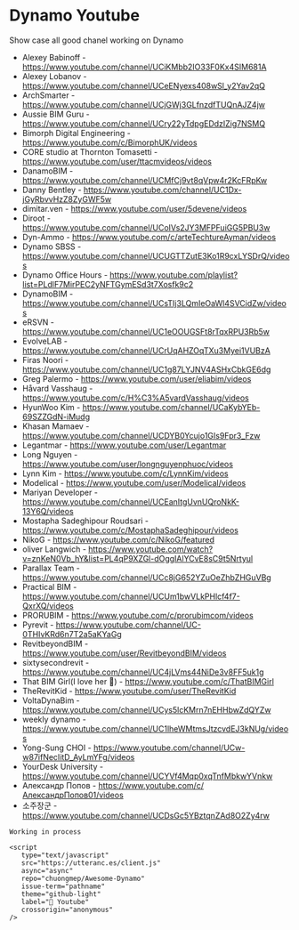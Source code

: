# Dynamo Youtube

Show case all good chanel working on Dynamo

- Alexey Babinoff - https://www.youtube.com/channel/UCiKMbb2IO33F0Kx4SIM681A
- Alexey Lobanov - https://www.youtube.com/channel/UCeENyexs408wSl_y2Yav2qQ
- ArchSmarter  - https://www.youtube.com/channel/UCjGWj3GLfnzdfTUQnAJZ4jw
- Aussie BIM Guru - https://www.youtube.com/channel/UCry22yTdpgEDdzIZig7NSMQ
- Bimorph Digital Engineering - https://www.youtube.com/c/BimorphUK/videos
- CORE studio at Thornton Tomasetti - https://www.youtube.com/user/ttacmvideos/videos
- DanamoBIM  - https://www.youtube.com/channel/UCMfCj9vt8qVpw4r2KcFRpKw
- Danny Bentley - https://www.youtube.com/channel/UC1Dx-jGyRbvvHzZ8ZyGWF5w
- dimitar.ven - https://www.youtube.com/user/5devene/videos
- Diroot - https://www.youtube.com/channel/UCoIVs2JY3MFPFuiGG5PBU3w
- Dyn-Ammo - https://www.youtube.com/c/arteTechtureAyman/videos
- Dynamo SBSS - https://www.youtube.com/channel/UCUGTTZutE3Ko1R9cxLYSDrQ/videos
- Dynamo Office Hours - https://www.youtube.com/playlist?list=PLdlF7MirPEC2yNFTGymESd3t7Xosfk9c2
- DynamoBIM - https://www.youtube.com/channel/UCsTIj3LQmIeOaWl4SVCidZw/videos
- eRSVN  - https://www.youtube.com/channel/UC1eOOUGSFt8rTqxRPU3Rb5w
- EvolveLAB - https://www.youtube.com/channel/UCrUqAHZOqTXu3Myei1VUBzA
- Firas Noori - https://www.youtube.com/channel/UC1g87LYJNV4ASHxCbkGE6dg
- Greg Palermo - https://www.youtube.com/user/eliabim/videos
- Håvard Vasshaug - https://www.youtube.com/c/H%C3%A5vardVasshaug/videos
- HyunWoo Kim - https://www.youtube.com/channel/UCaKybYEb-69SZZGdN-iMudg
- Khasan Mamaev - https://www.youtube.com/channel/UCDYB0Ycujo1GIs9Fpr3_Fzw
- Legantmar  - https://www.youtube.com/user/Legantmar
- Long Nguyen - https://www.youtube.com/user/longnguyenphuoc/videos
- Lynn Kim - https://www.youtube.com/c/LynnKim/videos
- Modelical - https://www.youtube.com/user/Modelical/videos
- Mariyan Developer - https://www.youtube.com/channel/UCEanItgUvnUQroNkK-13Y6Q/videos
- Mostapha Sadeghipour Roudsari - https://www.youtube.com/c/MostaphaSadeghipour/videos
- NikoG - https://www.youtube.com/c/NikoG/featured
- oliver Langwich - https://www.youtube.com/watch?v=znKeN0Vb_hY&list=PL4qP9XZGl-dOggIAlYCvE8sC9t5Nrtyul
- Parallax Team - https://www.youtube.com/channel/UCc8jG652YZuOeZhbZHGuVBg
- Practical BIM - https://www.youtube.com/channel/UCUm1bwVLkPHlcf4f7-QxrXQ/videos
- PRORUBIM - https://www.youtube.com/c/prorubimcom/videos
- Pyrevit  - https://www.youtube.com/channel/UC-0THIvKRd6n7T2a5aKYaGg
- RevitbeyondBIM  - https://www.youtube.com/user/RevitbeyondBIM/videos
- sixtysecondrevit  - https://www.youtube.com/channel/UC4jLVms44NiDe3v8FF5uk1g
- That BIM Girl(I love her 🥰) - https://www.youtube.com/c/ThatBIMGirl
- TheRevitKid  - https://www.youtube.com/user/TheRevitKid
- VoltaDynaBim  - https://www.youtube.com/channel/UCys5lcKMrn7nEHHbwZdQYZw
- weekly dynamo - https://www.youtube.com/channel/UC1lheWMtmsJtzcvdEJ3kNUg/videos
- Yong-Sung CHOI - https://www.youtube.com/channel/UCw-w87ifNecIitD_AyLmYFg/videos
- YourDesk University - https://www.youtube.com/channel/UCYVf4Mqp0xqTnfMbkwYVnkw
- Александр Попов - https://www.youtube.com/c/АлександрПопов01/videos
- 소주장군 - https://www.youtube.com/channel/UCDsGc5YBztqnZAd8O2Zy4rw

```{note}
Working in process
```

```{raw} html
<script
   type="text/javascript"
   src="https://utteranc.es/client.js"
   async="async"
   repo="chuongmep/Awesome-Dynamo"
   issue-term="pathname"
   theme="github-light"
   label="💬 Youtube"
   crossorigin="anonymous"
/>
```